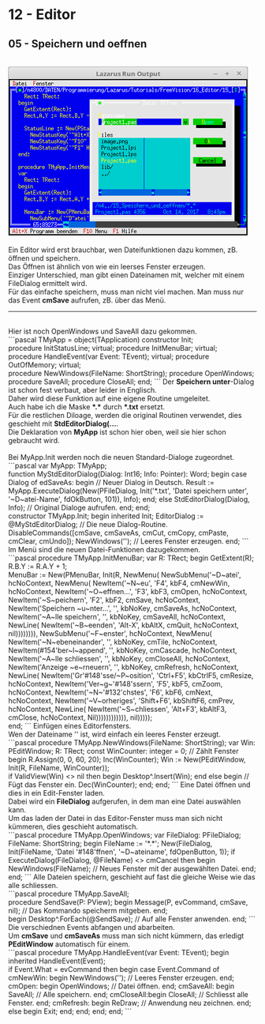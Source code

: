 # 12 - Editor
## 05 - Speichern und oeffnen
<br>
<img src="image.png" alt="Selfhtml"><br><br>
Ein Editor wird erst brauchbar, wen Dateifunktionen dazu kommen, zB. öffnen und speichern.<br>
Das Öffnen ist ähnlich von wie ein leerses Fenster erzeugen.<br>
Einziger Unterschied, man gibt einen Dateinamen mit, welcher mit einem FileDialog ermittelt wird.<br>
Für das einfache speichern, muss man nicht viel machen. Man muss nur das Event <b>cmSave</b> aufrufen, zB. über das Menü.<br>
<hr><br>
Hier ist noch OpenWindows und SaveAll dazu gekommen.<br>
```pascal
  TMyApp = object(TApplication)
    constructor Init;
<br>
    procedure InitStatusLine; virtual;
    procedure InitMenuBar; virtual;
<br>
    procedure HandleEvent(var Event: TEvent); virtual;
    procedure OutOfMemory; virtual;
<br>
    procedure NewWindows(FileName: ShortString);
    procedure OpenWindows;
    procedure SaveAll;
    procedure CloseAll;
  end;
```
Der <b>Speichern unter</b>-Dialog ist schon fest verbaut, aber leider in Englisch.<br>
Daher wird diese Funktion auf eine eigene Routine umgeleitet.<br>
Auch habe ich die Maske <b>*.*</b> durch <b>*.txt</b> ersetzt.<br>
Für die restlichen Diloage, werden die original Routinen verwendet, dies geschieht mit <b>StdEditorDialog(...</b>.<br>
Die Deklaration von <b>MyApp</b> ist schon hier oben, weil sie hier schon gebraucht wird.<br>
<br>
Bei MyApp.Init werden noch die neuen Standard-Dialoge zugeordnet.<br>
```pascal
var
  MyApp: TMyApp;
<br>
  function MyStdEditorDialog(Dialog: Int16; Info: Pointer): Word;
  begin
    case Dialog of
      edSaveAs: begin                 // Neuer Dialog in Deutsch.
        Result := MyApp.ExecuteDialog(New(PFileDialog, Init('*.txt', 'Datei speichern unter', '~D~atei-Name', fdOkButton, 101)), Info);
      end;
    else
      StdEditorDialog(Dialog, Info);  // Original Dialoge aufrufen.
    end;
  end;
<br>
  constructor TMyApp.Init;
  begin
    inherited Init;
    EditorDialog := @MyStdEditorDialog; // Die neue Dialog-Routine.
    DisableCommands([cmSave, cmSaveAs, cmCut, cmCopy, cmPaste, cmClear, cmUndo]);
    NewWindows('');                     // Leeres Fenster erzeugen.
  end;
```
Im Menü sind die neuen Datei-Funktionen dazugekommen.<br>
```pascal
  procedure TMyApp.InitMenuBar;
  var
    R: TRect;
  begin
    GetExtent(R);
    R.B.Y := R.A.Y + 1;
<br>
    MenuBar := New(PMenuBar, Init(R, NewMenu(
      NewSubMenu('~D~atei', hcNoContext, NewMenu(
        NewItem('~N~eu', 'F4', kbF4, cmNewWin, hcNoContext,
        NewItem('~O~effnen...', 'F3', kbF3, cmOpen, hcNoContext,
        NewItem('~S~peichern', 'F2', kbF2, cmSave, hcNoContext,
        NewItem('Speichern ~u~nter...', '', kbNoKey, cmSaveAs, hcNoContext,
        NewItem('~A~lle speichern', '', kbNoKey, cmSaveAll, hcNoContext,
        NewLine(
        NewItem('~B~eenden', 'Alt-X', kbAltX, cmQuit, hcNoContext, nil)))))))),
      NewSubMenu('~F~enster', hcNoContext, NewMenu(
        NewItem('~N~ebeneinander', '', kbNoKey, cmTile, hcNoContext,
        NewItem(#154'ber~l~append', '', kbNoKey, cmCascade, hcNoContext,
        NewItem('~A~lle schliessen', '', kbNoKey, cmCloseAll, hcNoContext,
        NewItem('Anzeige ~e~rneuern', '', kbNoKey, cmRefresh, hcNoContext,
        NewLine(
        NewItem('Gr'#148'sse/~P~osition', 'Ctrl+F5', kbCtrlF5, cmResize, hcNoContext,
        NewItem('Ver~g~'#148'ssern', 'F5', kbF5, cmZoom, hcNoContext,
        NewItem('~N~'#132'chstes', 'F6', kbF6, cmNext, hcNoContext,
        NewItem('~V~orheriges', 'Shift+F6', kbShiftF6, cmPrev, hcNoContext,
        NewLine(
        NewItem('~S~chliessen', 'Alt+F3', kbAltF3, cmClose, hcNoContext, Nil)))))))))))), nil)))));
<br>
  end;
```
Einfügen eines Editorfensters.<br>
Wen der Dateiname '' ist, wird einfach ein leeres Fenster erzeugt.<br>
```pascal
  procedure TMyApp.NewWindows(FileName: ShortString);
  var
    Win: PEditWindow;
    R: TRect;
  const
    WinCounter: integer = 0;      // Zählt Fenster
  begin
    R.Assign(0, 0, 60, 20);
    Inc(WinCounter);
    Win := New(PEditWindow, Init(R, FileName, WinCounter));
<br>
    if ValidView(Win) <> nil then begin
      Desktop^.Insert(Win);
    end else begin                // Fügt das Fenster ein.
      Dec(WinCounter);
    end;
  end;
```
Eine Datei öffnen und dies in ein Edit-Fenster laden.<br>
Dabei wird ein <b>FileDialog</b> aufgerufen, in dem man eine Datei auswählen kann.<br>
Um das laden der Datei in das Editor-Fenster  muss man sich nicht kümmeren, dies geschieht automatisch.<br>
```pascal
  procedure TMyApp.OpenWindows;
  var
    FileDialog: PFileDialog;
    FileName: ShortString;
  begin
    FileName := '*.*';
    New(FileDialog, Init(FileName, 'Datei '#148'ffnen', '~D~ateiname', fdOpenButton, 1));
    if ExecuteDialog(FileDialog, @FileName) <> cmCancel then begin
      NewWindows(FileName); // Neues Fenster mit der ausgewählten Datei.
    end;
  end;
```
Alle Dateien speichern, geschieht auf fast die gleiche Weise wie das alle schliessen.<br>
```pascal
  procedure TMyApp.SaveAll;
<br>
    procedure SendSave(P: PView);
    begin
      Message(P, evCommand, cmSave, nil); // Das Kommando speicherm mitgeben.
    end;
<br>
  begin
    Desktop^.ForEach(@SendSave);          // Auf alle Fenster anwenden.
  end;
```
Die verschiednen Events abfangen und abarbeiten.<br>
Um <b>cmSave</b> und <b>cmSaveAs</b> muss man sich nicht kümmern, das erledigt <b>PEditWindow</b> automatisch für einem.<br>
```pascal
  procedure TMyApp.HandleEvent(var Event: TEvent);
  begin
    inherited HandleEvent(Event);
<br>
    if Event.What = evCommand then begin
      case Event.Command of
        cmNewWin: begin
          NewWindows('');   // Leeres Fenster erzeugen.
        end;
        cmOpen: begin
          OpenWindows;      // Datei öffnen.
        end;
        cmSaveAll: begin
          SaveAll;          // Alle speichern.
        end;
        cmCloseAll:begin
          CloseAll;         // Schliesst alle Fenster.
        end;
        cmRefresh: begin
          ReDraw;           // Anwendung neu zeichnen.
        end;
        else begin
          Exit;
        end;
      end;
    end;
  end;
```
<br>
